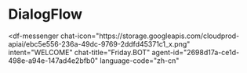 # DialogFlow

<script src="https://www.gstatic.com/dialogflow-console/fast/messenger/bootstrap.js?v=1"></script>
<df-messenger
  chat-icon="https:&#x2F;&#x2F;storage.googleapis.com&#x2F;cloudprod-apiai&#x2F;ebc5e556-236a-49dc-9769-2ddfd45371c1_x.png"
  intent="WELCOME"
  chat-title="Friday.BOT"
  agent-id="2698d17a-ce1d-498e-a94e-147ad4e2bfb0"
  language-code="zh-cn"
></df-messenger>

